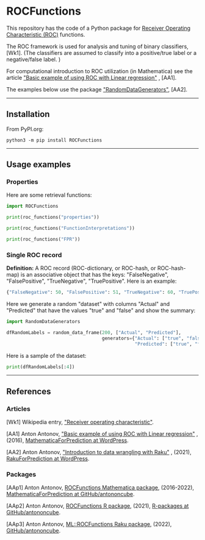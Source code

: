 # ROCFunctions

This repository has the code of a Python package for
[Receiver Operating Characteristic (ROC)](https://en.wikipedia.org/wiki/Receiver_operating_characteristic)
functions.

The ROC framework is used for analysis and tuning of binary classifiers, [Wk1].
(The classifiers are assumed to classify into a positive/true label or a negative/false label. )

For computational introduction to ROC utilization (in Mathematica) see the article
["Basic example of using ROC with Linear regression"](https://mathematicaforprediction.wordpress.com/2016/10/12/basic-example-of-using-roc-with-linear-regression/)
,
[AA1].

The examples below use the package
["RandomDataGenerators"](https://pypi.org/project/RandomDataGenerators/),
[AA2].

-------

## Installation

From PyPI.org:

```shell
python3 -m pip install ROCFunctions
```

------

## Usage examples

### Properties

Here are some retrieval functions:

```python
import ROCFunctions

print(roc_functions("properties"))
```

```python
print(roc_functions("FunctionInterpretations"))
```

```python
print(roc_functions("FPR"))
```

### Single ROC record

**Definition:** A ROC record (ROC-dictionary, or ROC-hash, or ROC-hash-map) is an associative object that has the keys:
"FalseNegative", "FalsePositive", "TrueNegative", "TruePositive". Here is an example:

```python
{"FalseNegative": 50, "FalsePositive": 51, "TrueNegative": 60, "TruePositive": 39}
```

Here we generate a random "dataset" with columns "Actual" and "Predicted" that have the values "true" and "false"
and show the summary:

```python
import RandomDataGenerators

dfRandomLabels = random_data_frame(200, ["Actual", "Predicted"],
                                   generators={"Actual": ["true", "false"],
                                               "Predicted": ["true", "false"]})
```

Here is a sample of the dataset:

```python
print(dfRandomLabels[:4])
```

-------

## References

### Articles

[Wk1] Wikipedia
entry, ["Receiver operating characteristic"](https://en.wikipedia.org/wiki/Receiver_operating_characteristic).

[AA1] Anton Antonov,
["Basic example of using ROC with Linear regression"](https://mathematicaforprediction.wordpress.com/2016/10/12/basic-example-of-using-roc-with-linear-regression/)
,
(2016),
[MathematicaForPrediction at WordPress](https://mathematicaforprediction.wordpress.com).

[AA2] Anton Antonov,
["Introduction to data wrangling with Raku"](https://rakuforprediction.wordpress.com/2021/12/31/introduction-to-data-wrangling-with-raku/)
,
(2021),
[RakuForPrediction at WordPress](https://rakuforprediction.wordpress.com).

### Packages

[AAp1] Anton Antonov,
[ROCFunctions Mathematica package](https://github.com/antononcube/MathematicaForPrediction/blob/master/ROCFunctions.m),
(2016-2022),
[MathematicaForPrediction at GitHub/antononcube](https://github.com/antononcube/MathematicaForPrediction/).

[AAp2] Anton Antonov,
[ROCFunctions R package](https://github.com/antononcube/R-packages/tree/master/ROCFunctions),
(2021),
[R-packages at GitHub/antononcube](https://github.com/antononcube/R-packages).

[AAp3] Anton Antonov,
[ML::ROCFunctions Raku package](https://github.com/antononcube/Raku-ML-ROCFunctions),
(2022),
[GitHub/antononcube](https://github.com/antononcube).